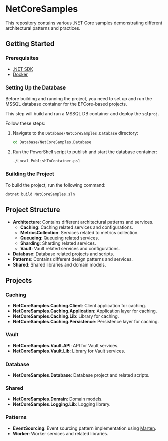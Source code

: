 # NetCoreSamples

This repository contains various .NET Core samples demonstrating different architectural patterns and practices.

## Getting Started

### Prerequisites

- [.NET SDK](https://dotnet.microsoft.com/download)
- [Docker](https://www.docker.com/get-started)

### Setting Up the Database

Before building and running the project, you need to set up and run the MSSQL database container for the EFCore-based projects. 

This step will build and run a MSSQL DB container and deploy the `sqlproj`.

Follow these steps:

1. Navigate to the `Database/NetCoreSamples.Database` directory:

    ```sh
    cd Database/NetCoreSamples.Database
    ```

2. Run the PowerShell script to publish and start the database container:

    ```sh
    ./Local_PublishToContainer.ps1
    ```

### Building the Project

To build the project, run the following command:

```sh
dotnet build NetCoreSamples.sln
```

## Project Structure

- **Architecture**: Contains different architectural patterns and services.
  - **Caching**: Caching related services and configurations.
  - **MetricsCollection**: Services related to metrics collection.
  - **Queueing**: Queueing related services.
  - **Sharding**: Sharding related services.
  - **Vault**: Vault related services and configurations.
- **Database**: Database related projects and scripts.
- **Patterns**: Contains different design patterns and services.
- **Shared**: Shared libraries and domain models.

## Projects

### Caching

- **NetCoreSamples.Caching.Client**: Client application for caching.
- **NetCoreSamples.Caching.Application**: Application layer for caching.
- **NetCoreSamples.Caching.Lib**: Library for caching.
- **NetCoreSamples.Caching.Persistence**: Persistence layer for caching.

### Vault

- **NetCoreSamples.Vault.API**: API for Vault services.
- **NetCoreSamples.Vault.Lib**: Library for Vault services.

### Database

- **NetCoreSamples.Database**: Database project and related scripts.

### Shared

- **NetCoreSamples.Domain**: Domain models.
- **NetCoreSamples.Logging.Lib**: Logging library.

### Patterns

- **EventSourcing**: Event sourcing pattern implementation using [Marten](https://martendb.io/).
- **Worker**: Worker services and related libraries.

